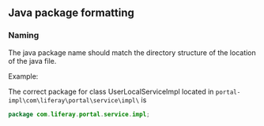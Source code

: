 ## Java package formatting

### Naming

The java package name should match the directory structure of the location of
the java file.

Example:

The correct package for class UserLocalServiceImpl located in
```portal-impl\com\liferay\portal\service\impl\``` is

```java
package com.liferay.portal.service.impl;
```